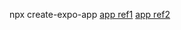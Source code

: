npx create-expo-app
[app ref1](https://www.youtube.com/watch?v=ql4J6SpLXZA)
[app ref2](https://www.youtube.com/watch?v=wj94hKFgXyk)

